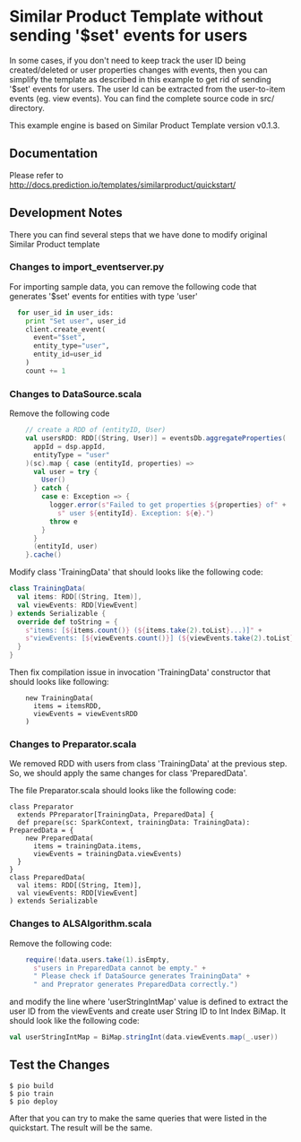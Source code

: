 # Similar Product Template without sending '$set' events for users

In some cases, if you don't need to keep track the user ID being created/deleted or user properties changes with events, then you can simplify the template as described in this example to get rid of sending '$set' events for users. The user Id can be extracted from the user-to-item events (eg. view events). You can find the complete source code in src/ directory.

This example engine is based on Similar Product Template version v0.1.3.

## Documentation

Please refer to http://docs.prediction.io/templates/similarproduct/quickstart/

## Development Notes

There you can find several steps that we have done to modify original Similar Product template

### Changes to import_eventserver.py

For importing sample data, you can remove the following code that generates '$set' events for entities with type 'user'

```python
  for user_id in user_ids:
    print "Set user", user_id
    client.create_event(
      event="$set",
      entity_type="user",
      entity_id=user_id
    )
    count += 1
```

### Changes to DataSource.scala

Remove the following code

```scala
    // create a RDD of (entityID, User)
    val usersRDD: RDD[(String, User)] = eventsDb.aggregateProperties(
      appId = dsp.appId,
      entityType = "user"
    )(sc).map { case (entityId, properties) =>
      val user = try {
        User()
      } catch {
        case e: Exception => {
          logger.error(s"Failed to get properties ${properties} of" +
            s" user ${entityId}. Exception: ${e}.")
          throw e
        }
      }
      (entityId, user)
    }.cache()
```

Modify class 'TrainingData' that should looks like the following code:

```scala
class TrainingData(
  val items: RDD[(String, Item)],
  val viewEvents: RDD[ViewEvent]
) extends Serializable {
  override def toString = {
    s"items: [${items.count()} (${items.take(2).toList}...)]" +
    s"viewEvents: [${viewEvents.count()}] (${viewEvents.take(2).toList}...)"
  }
}
```

Then fix compilation issue in invocation 'TrainingData' constructor that should looks like following:

```
    new TrainingData(
      items = itemsRDD,
      viewEvents = viewEventsRDD
    )
```

### Changes to Preparator.scala

We removed RDD with users from class 'TrainingData' at the previous step.
So, we should apply the same changes for class 'PreparedData'.

The file Preparator.scala should looks like the following code:

```
class Preparator
  extends PPreparator[TrainingData, PreparedData] {
  def prepare(sc: SparkContext, trainingData: TrainingData): PreparedData = {
    new PreparedData(
      items = trainingData.items,
      viewEvents = trainingData.viewEvents)
  }
}
class PreparedData(
  val items: RDD[(String, Item)],
  val viewEvents: RDD[ViewEvent]
) extends Serializable
```

### Changes to ALSAlgorithm.scala

Remove the following code:

```scala
    require(!data.users.take(1).isEmpty,
      s"users in PreparedData cannot be empty." +
      " Please check if DataSource generates TrainingData" +
      " and Preprator generates PreparedData correctly.")
```

and modify the line where 'userStringIntMap' value is defined to extract the user ID from the viewEvents and create user String ID to Int Index BiMap. It should look like the following code:

```scala
val userStringIntMap = BiMap.stringInt(data.viewEvents.map(_.user))
```

## Test the Changes

```
$ pio build
$ pio train
$ pio deploy
```

After that you can try to make the same queries that were listed in the quickstart.
The result will be the same.
